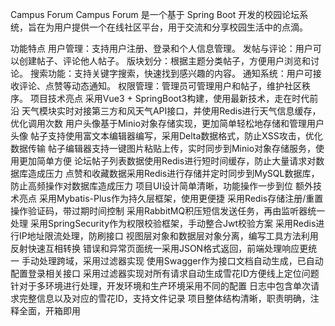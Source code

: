 Campus Forum
Campus Forum 是一个基于 Spring Boot 开发的校园论坛系统，旨在为用户提供一个在线社区平台，用于交流和分享校园生活中的点滴。

功能特点
用户管理：支持用户注册、登录和个人信息管理。
发帖与评论：用户可以创建帖子、评论他人帖子。
版块划分：根据主题分类帖子，方便用户浏览和讨论。
搜索功能：支持关键字搜索，快速找到感兴趣的内容。
通知系统：用户可接收评论、点赞等动态通知。
权限管理：管理员可管理用户和帖子，维护社区秩序。
项目技术亮点
采用Vue3 + SpringBoot3构建，使用最新技术，走在时代前沿
天气模块实时对接第三方和风天气API接口，并使用Redis进行天气信息缓存，优化调用次数
用户头像基于Minio对象存储实现，更加简单轻松地存储和管理用户头像
帖子支持使用富文本编辑器编写，采用Delta数据格式，防止XSS攻击，优化数据传输
帖子编辑器支持一键图片粘贴上传，实时同步到Minio对象存储服务，使用更加简单方便
论坛帖子列表数据使用Redis进行短时间缓存，防止大量请求对数据库造成压力
点赞和收藏数据采用Redis进行存储并定时同步到MySQL数据库，防止高频操作对数据库造成压力
项目UI设计简单清晰，功能操作一步到位
额外技术亮点
采用Mybatis-Plus作为持久层框架，使用更便捷
采用Redis存储注册/重置操作验证码，带过期时间控制
采用RabbitMQ积压短信发送任务，再由监听器统一处理
采用SpringSecurity作为权限校验框架，手动整合Jwt校验方案
采用Redis进行IP地址限流处理，防刷接口
视图层对象和数据层对象分离，编写工具方法利用反射快速互相转换
错误和异常页面统一采用JSON格式返回，前端处理响应更统一
手动处理跨域，采用过滤器实现
使用Swagger作为接口文档自动生成，已自动配置登录相关接口
采用过滤器实现对所有请求自动生成雪花ID方便线上定位问题
针对于多环境进行处理，开发环境和生产环境采用不同的配置
日志中包含单次请求完整信息以及对应的雪花ID，支持文件记录
项目整体结构清晰，职责明确，注释全面，开箱即用
